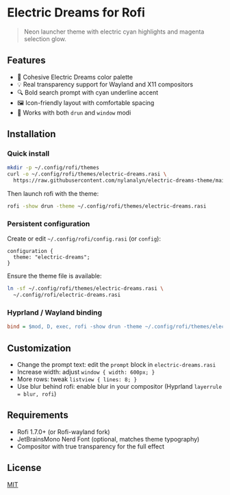 # Electric Dreams for Rofi

> Neon launcher theme with electric cyan highlights and magenta selection glow.

## Features

- 🎨 Cohesive Electric Dreams color palette
- 💡 Real transparency support for Wayland and X11 compositors
- 🔍 Bold search prompt with cyan underline accent
- 🖼 Icon-friendly layout with comfortable spacing
- 🧩 Works with both `drun` and `window` modi

## Installation

### Quick install

```bash
mkdir -p ~/.config/rofi/themes
curl -o ~/.config/rofi/themes/electric-dreams.rasi \
  https://raw.githubusercontent.com/nylanalyn/electric-dreams-theme/main/ports/rofi/electric-dreams.rasi
```

Then launch rofi with the theme:

```bash
rofi -show drun -theme ~/.config/rofi/themes/electric-dreams.rasi
```

### Persistent configuration

Create or edit `~/.config/rofi/config.rasi` (or `config`):

```rasi
configuration {
  theme: "electric-dreams";
}
```

Ensure the theme file is available:

```bash
ln -sf ~/.config/rofi/themes/electric-dreams.rasi \
  ~/.config/rofi/electric-dreams.rasi
```

### Hyprland / Wayland binding

```ini
bind = $mod, D, exec, rofi -show drun -theme ~/.config/rofi/themes/electric-dreams.rasi
```

## Customization

- Change the prompt text: edit the `prompt` block in `electric-dreams.rasi`
- Increase width: adjust `window { width: 600px; }`
- More rows: tweak `listview { lines: 8; }`
- Use blur behind rofi: enable blur in your compositor (Hyprland `layerrule = blur, rofi`)

## Requirements

- Rofi 1.7.0+ (or Rofi-wayland fork)
- JetBrainsMono Nerd Font (optional, matches theme typography)
- Compositor with true transparency for the full effect

## License

[MIT](LICENSE)
